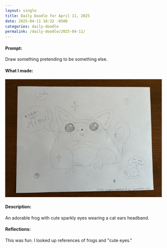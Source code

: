 ```yaml
---
layout: single
title: Daily Doodle for April 11, 2025
date: 2025-04-11 18:32 -0500
categories: daily-doodle
permalink: /daily-doodle/2025-04-11/
---
```

#### Prompt: 
Draw something pretending to be something else.

#### What I made:
<a href="/assets/images/doodles/doodle-2025-04-11-IMG_2040.HEIC.jpg" target="_blank" class="daily-doodle-link">
  <img src="/assets/images/doodles/doodle-2025-04-11-IMG_2040.HEIC.jpg" alt="Daily Doodle for April 11, 2025" class="daily-doodle-image">
</a>

#### Description:
An adorable frog with cute sparkly eyes wearing a cat ears headband.

#### Reflections: 
This was fun. I looked up references of frogs and "cute eyes."
